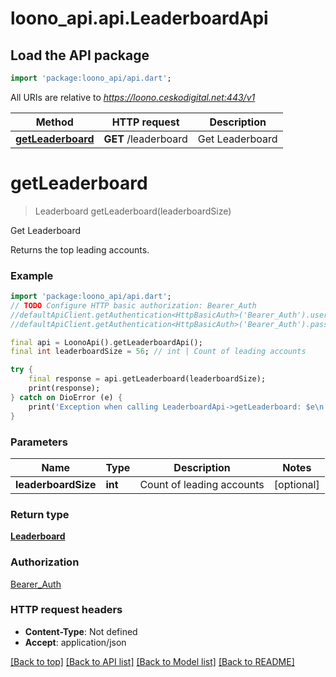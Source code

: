 # loono_api.api.LeaderboardApi

## Load the API package
```dart
import 'package:loono_api/api.dart';
```

All URIs are relative to *https://loono.ceskodigital.net:443/v1*

Method | HTTP request | Description
------------- | ------------- | -------------
[**getLeaderboard**](LeaderboardApi.md#getleaderboard) | **GET** /leaderboard | Get Leaderboard


# **getLeaderboard**
> Leaderboard getLeaderboard(leaderboardSize)

Get Leaderboard

Returns the top leading accounts.

### Example
```dart
import 'package:loono_api/api.dart';
// TODO Configure HTTP basic authorization: Bearer_Auth
//defaultApiClient.getAuthentication<HttpBasicAuth>('Bearer_Auth').username = 'YOUR_USERNAME'
//defaultApiClient.getAuthentication<HttpBasicAuth>('Bearer_Auth').password = 'YOUR_PASSWORD';

final api = LoonoApi().getLeaderboardApi();
final int leaderboardSize = 56; // int | Count of leading accounts

try {
    final response = api.getLeaderboard(leaderboardSize);
    print(response);
} catch on DioError (e) {
    print('Exception when calling LeaderboardApi->getLeaderboard: $e\n');
}
```

### Parameters

Name | Type | Description  | Notes
------------- | ------------- | ------------- | -------------
 **leaderboardSize** | **int**| Count of leading accounts | [optional] 

### Return type

[**Leaderboard**](Leaderboard.md)

### Authorization

[Bearer_Auth](../README.md#Bearer_Auth)

### HTTP request headers

 - **Content-Type**: Not defined
 - **Accept**: application/json

[[Back to top]](#) [[Back to API list]](../README.md#documentation-for-api-endpoints) [[Back to Model list]](../README.md#documentation-for-models) [[Back to README]](../README.md)

